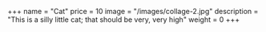 +++
name = "Cat"
price = 10
image = "/images/collage-2.jpg"
description = "This is a silly little cat; that should be very, very high"
weight = 0
+++
